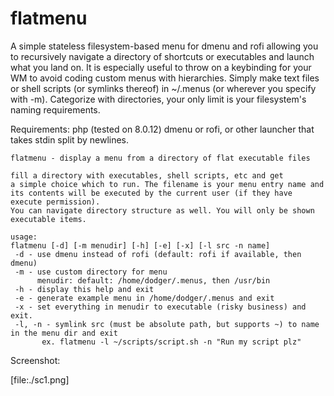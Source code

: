 # flatmenu

A simple stateless filesystem-based menu for dmenu and rofi allowing you to recursively navigate a directory of shortcuts or executables and launch what you land on. It is especially useful to throw on a keybinding for your WM to avoid coding custom menus with hierarchies. Simply make text files or shell scripts (or symlinks thereof) in ~/.menus (or wherever you specify with -m). Categorize with directories, your only limit is your filesystem's naming requirements.

Requirements: php (tested on 8.0.12)
dmenu or rofi, or other launcher that takes stdin split by newlines.

```text
flatmenu - display a menu from a directory of flat executable files

fill a directory with executables, shell scripts, etc and get
a simple choice which to run. The filename is your menu entry name and
its contents will be executed by the current user (if they have execute permission).
You can navigate directory structure as well. You will only be shown executable items.

usage:
flatmenu [-d] [-m menudir] [-h] [-e] [-x] [-l src -n name]
 -d - use dmenu instead of rofi (default: rofi if available, then dmenu)
 -m - use custom directory for menu
      menudir: default: /home/dodger/.menus, then /usr/bin
 -h - display this help and exit
 -e - generate example menu in /home/dodger/.menus and exit
 -x - set everything in menudir to executable (risky business) and exit.
 -l, -n - symlink src (must be absolute path, but supports ~) to name in the menu dir and exit
       ex. flatmenu -l ~/scripts/script.sh -n "Run my script plz"
```

Screenshot:

[file:./sc1.png]
